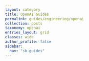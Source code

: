 ```yaml
---
layout: category
title: OpenAI Guides
permalink: guides/engineering/openai
collection: posts
taxonomy: openai
entries_layout: grid
classes: wide
author_profile: false
sidebar:
  nav: "sb-guides"
---
```


